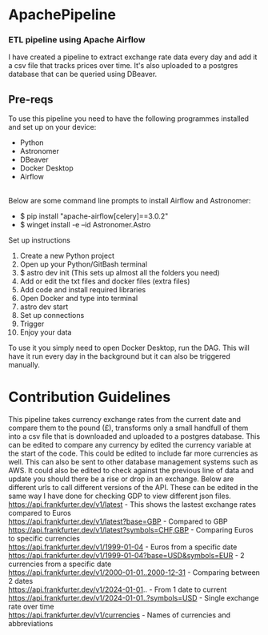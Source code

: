 # ApachePipeline
### ETL pipeline using Apache Airflow

I have created a pipeline to extract exchange rate data every day and add it a csv file that tracks prices over time. It's also uploaded to a postgres database that can be queried using DBeaver. 

## Pre-reqs
To use this pipeline you need to have the following programmes installed and set up on your device:
- Python
- Astronomer
- DBeaver
- Docker Desktop
- Airflow
<br/>
Below are some command line prompts to install Airflow and Astronomer:

- $ pip install "apache-airflow[celery]==3.0.2"
- $ winget install -e –id Astronomer.Astro

Set up instructions
1. Create a new Python project
2. Open up your Python/GitBash terminal
3. $ astro dev init (This sets up almost all the folders you need)
4. Add or edit the txt files and docker files (extra files)
5. Add code and install required libraries
6. Open Docker and type into terminal
7. astro dev start
8. Set up connections
9. Trigger
10. Enjoy your data

To use it you simply need to open Docker Desktop, run the DAG. This will have it run every day in the background but it can also be triggered manually.

# Contribution Guidelines
This pipeline takes currency exchange rates from the current date and compare them to the pound (£), transforms only a small handfull of them into a csv file that is downloaded and uploaded to a postgres database. This can be edited to compare any currency by edited the currency variable at the start of the code. This could be edited to include far more currencies as well. This can also be sent to other database management systems such as AWS. It could also be edited to check against the previous line of data and update you should there be a rise or drop in an exchange. Below are different urls to call different versions of the API. These can be edited in the same way I have done for checking GDP to view different json files.  
https://api.frankfurter.dev/v1/latest - This shows the lastest exchange rates compared to Euros  
https://api.frankfurter.dev/v1/latest?base=GBP - Compared to GBP  
https://api.frankfurter.dev/v1/latest?symbols=CHF,GBP - Comparing Euros to specific currencies  
https://api.frankfurter.dev/v1/1999-01-04 - Euros from a specific date  
https://api.frankfurter.dev/v1/1999-01-04?base=USD&symbols=EUR - 2 currencies from a specific date  
https://api.frankfurter.dev/v1/2000-01-01..2000-12-31 - Comparing between 2 dates  
https://api.frankfurter.dev/v1/2024-01-01.. - From 1 date to current  
https://api.frankfurter.dev/v1/2024-01-01..?symbols=USD - Single exchange rate over time  
https://api.frankfurter.dev/v1/currencies - Names of currencies and abbreviations  

